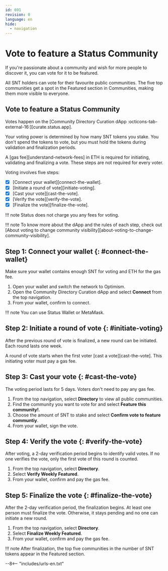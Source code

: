 ```yaml
---
id: 691
revision: 0
language: en
hide:
  - navigation
---
```


# Vote to feature a Status Community

If you're passionate about a community and wish for more people to discover it, you can vote for it to be featured.

All SNT holders can vote for their favourite public communities. The five top communities get a spot in the Featured section in Communities, making them more visible to everyone.

## Vote to feature a Status Community

Votes happen on the [Community Directory Curation dApp :octicons-tab-external-16:][curate.status.app].

Your voting power is determined by how many SNT tokens you stake. You don't spend the tokens to vote, but you must hold the tokens during validation and finalization periods.

A [gas fee][understand-network-fees] in ETH is required for initiating, validating and finalizing a vote. These steps are not required for every voter.

Voting involves five steps:

- [x] [Connect your wallet][connect-the-wallet].
- [x] [Initiate a round of vote][initiate-voting].
- [x] [Cast your vote][cast-the-vote].
- [x] [Verify the vote][verify-the-vote].
- [x] [Finalize the vote][finalize-the-vote].

!!! note
    Status does not charge you any fees for voting.

!!! note
    To know more about the dApp and the rules of each step, check out [About voting to change community visibility][about-voting-to-change-community-visibility].

## Step 1: Connect your wallet {: #connect-the-wallet}

Make sure your wallet contains enough SNT for voting and ETH for the gas fee.

1. Open your wallet and switch the network to Optimism.
1. Open the Community Directory Curation dApp and select **Connect** from the top navigation.
1. From your wallet, confirm to connect.

!!! note
    You can use Status Wallet or MetaMask.

## Step 2: Initiate a round of vote {: #initiate-voting}

After the previous round of vote is finalized, a new round can be initiated. Each round lasts one week.

A round of vote starts when the first voter [cast a vote][cast-the-vote]. This initiating voter must pay a gas fee.

## Step 3: Cast your vote {: #cast-the-vote}

The voting period lasts for 5 days. Voters don't need to pay any gas fee.

1. From the top navigation, select **Directory** to view all public communities.
1. Find the community you want to vote for and select **Feature this community!**.
1. Choose the amount of SNT to stake and select **Confirm vote to feature communtiy**.
1. From your wallet, sign the vote.

## Step 4: Verify the vote {: #verify-the-vote}

After voting, a 2-day verification period begins to identify valid votes. If no one verifies the vote, only the first vote of this round is counted.

1. From the top navigation, select **Directory**.
1. Select **Verify Weekly Featured**.
1. From your wallet, confirm and pay the gas fee.

## Step 5: Finalize the vote {: #finalize-the-vote}

After the 2-day verification period, the finalization begins. At least one person must finalize the vote. Otherwise, it stays pending and no one can initiate a new round.

1. From the top navigation, select **Directory**.
1. Select **Finalize Weekly Featured**.
1. From your wallet, confirm and pay the gas fee.

!!! note
    After finalization, the top five communities in the number of SNT tokens appear in the Featured section.

--8<-- "includes/urls-en.txt"
